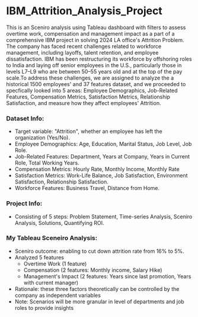 # IBM_Attrition_Analysis_Project
This is an Sceniro analysis using Tableau dashboard with filters to assess overtime work, compensation and management impact as a part of a comprehensive IBM project in solving 2024 LA office's Attrition Problem. The company has faced recent challenges related to workforce management, including layoffs, talent retention, and employee dissatisfaction. IBM has been restructuring its workforce by offshoring roles to India and laying off senior employees in the U.S., particularly those in levels L7–L9 who are between 50–55 years old and at the top of the pay scale. ​​To address these challenges, we are assigned to analyze the a historical 1500 employees' and 37 features dataset, and we proceeded to specfically looked into 5 areas: Employee Demographics, Job-Related Features, Compensation Metrics, Satisfaction Metrics, Relationship Satisfaction, and measure how they affect employees' Attrition.

### Dataset Info:
- Target variable: "Attrition", whether an employee has left the organization (Yes/No).
- Employee Demographics: Age, Education, Marital Status, Job Level, Job Role.
- Job-Related Features: Department, Years at Company, Years in Current Role, Total Working Years.
- Compensation Metrics: Hourly Rate, Monthly Income, Monthly Rate
- Satisfaction Metrics: Work-Life Balance, Job Satisfaction, Environment Satisfaction, Relationship Satisfaction.
- Workforce Features: Business Travel, Distance from Home.

### Project Info:
- Consisting of 5 steps: Problem Statement, Time-series Analysis, Sceniro Analysis, Solutions, Quantifying ROI.

### My Tableau Sceneiro Analysis:
- Sceniro outcome: enabling to cut down attrition rate from 16% to 5%.
- Analyzed 5 features
  - Overtime Work (1 feature)
  - Compensation (2 features: Monthly income, Salary Hike)
  - Management's Impact (2 features: Years since last promotion, Years with current manager)
- Rationale: these three factors theoretically can be controlled by the company as independent variables
- Note: Scenarios will be more granular in level of departments and job roles to provide insights
